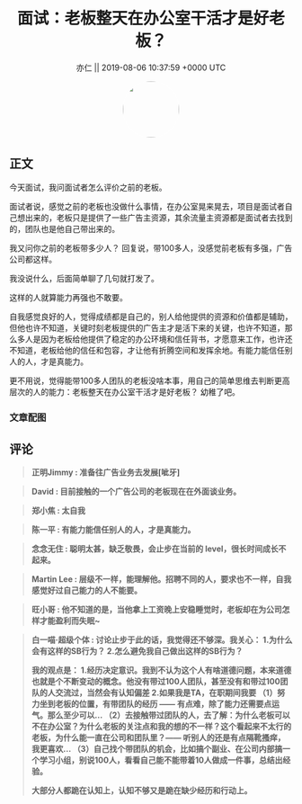 <h1 align="center">面试：老板整天在办公室干活才是好老板？</h1>




<p align="center">
    <a>亦仁 || 2019-08-06 10:37:59 &#43;0000 UTC</a>
</p>

<div align="center">
    <img src="https://images.zsxq.com/Fn3NQqCN8nuGF86yZPXSbEsl0mb3?e=1590940799&amp;token=kIxbL07-8jAj8w1n4s9zv64FuZZNEATmlU_Vm6zD:pfbNc8W3hS0oYG_hyXXh_rHMHuc=" width="100" height="100" style="border:1px solid;border-radius:50%; color:#ffffff"/>
</div>




## 正文

<div>
今天面试，我问面试者怎么评价之前的老板。

面试者说，感觉之前的老板也没做什么事情，在办公室晃来晃去，项目是面试者自己想出来的，老板只是提供了一些广告主资源，其余流量主资源都是面试者去找到的，团队也是他自己带出来的。

我又问你之前的老板带多少人？ 回复说，带100多人，没感觉前老板有多强，广告公司都这样。

我没说什么，后面简单聊了几句就打发了。

这样的人就算能力再强也不敢要。

自我感觉良好的人，觉得成绩都是自己的，别人给他提供的资源和价值都是辅助，但他也许不知道，关键时刻老板提供的广告主才是活下来的关键，也许不知道，那么多人是因为老板给他提供了稳定的办公环境和信任背书，才愿意来工作，也许还不知道，老板给他的信任和包容，才让他有折腾空间和发挥余地。有能力能信任别人的人，才是真能力。

更不用说，觉得能带100多人团队的老板没啥本事，用自己的简单思维去判断更高层次的人的能力：老板整天在办公室干活才是好老板？ 幼稚了吧。
</div>

### 文章配图

<div class="image" align="center">

</div>


## 评论

<div align="left">
<div>

<blockquote >
<span> <strong>正明Jimmy : 准备往广告业务去发展[呲牙] </strong></span>
</blockquote>

<blockquote >
<span> <strong>David : 目前接触的一个广告公司的老板现在在外面谈业务。 </strong></span>
</blockquote>

<blockquote >
<span> <strong>郑小焦 : 太自我 </strong></span>
</blockquote>

<blockquote >
<span> <strong>陈一平 : 有能力能信任别人的人，才是真能力。 </strong></span>
</blockquote>

<blockquote >
<span> <strong>念念无住 : 聪明太甚，缺乏敬畏，会止步在当前的 level，很长时间成长不起来。 </strong></span>
</blockquote>

<blockquote >
<span> <strong>Martin Lee : 层级不一样，能理解他。招聘不同的人，要求也不一样，自我感觉好过自己能力的人不能要。 </strong></span>
</blockquote>

<blockquote >
<span> <strong>旺小哥 : 他不知道的是，当他拿上工资晚上安稳睡觉时，老板却在为公司怎样才能盈利而失眠~ </strong></span>
</blockquote>

<blockquote >
<span> <strong>白一喵·超级个体 : 讨论止步于此的话，我觉得还不够深。我关心：
1.为什么会有这样的SB行为？
2.怎么避免我自己做出这样的SB行为？

我的观点是：
1.经历决定意识。我到不认为这个人有啥道德问题，本来道德也就是个不断变动的概念。他没有带过100人团队，甚至没有和带过100团队的人交流过，当然会有认知偏差
2.如果我是TA，在职期间我要
（1）努力坐到老板的位置，有带团队的经历 —— 有点难，除了能力还需要点运气。那么至少可以…
（2）去接触带过团队的人，去了解：为什么老板可以不在办公室？为什么老板的关注点和我的想的不一样？这个看起来不太行的老板，为什么能一直在公司和团队里？—— 听别人的还是有点隔靴搔痒，我更喜欢…
（3）自己找个带团队的机会，比如搞个副业、在公司内部搞一个学习小组，别说100人，看看自己能不能带着10人做成一件事，总结出经验。

大部分人都跪在认知上，认知不够又是跪在缺少经历和行动上。 </strong></span>
</blockquote>

</div>
</div>